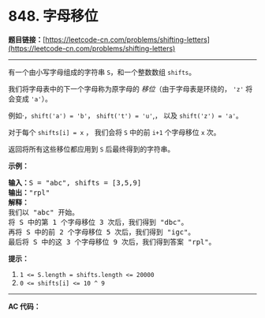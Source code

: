 # 848. 字母移位

**题目链接：**[https://leetcode-cn.com/problems/shifting-letters](https://leetcode-cn.com/problems/shifting-letters)

---

<div class="content__1Y2H">
 <div class="notranslate">
  <p>有一个由小写字母组成的字符串 <code>S</code>，和一个整数数组 <code>shifts</code>。</p> 
  <p>我们将字母表中的下一个字母称为原字母的 <em>移位</em>（由于字母表是环绕的， <code>'z'</code>&nbsp;将会变成&nbsp;<code>'a'</code>）。</p> 
  <p>例如·，<code>shift('a') = 'b'</code>，&nbsp;<code>shift('t') = 'u'</code>,， 以及&nbsp;<code>shift('z') = 'a'</code>。</p> 
  <p>对于每个&nbsp;<code>shifts[i] = x</code>&nbsp;， 我们会将 <code>S</code>&nbsp;中的前&nbsp;<code>i+1</code>&nbsp;个字母移位&nbsp;<code>x</code>&nbsp;次。</p> 
  <p>返回将所有这些移位都应用到 <code>S</code> 后最终得到的字符串。</p> 
  <p><strong>示例：</strong></p> 
  <pre class="language-text"><strong>输入：</strong>S = "abc", shifts = [3,5,9]
<strong>输出：</strong>"rpl"
<strong>解释： </strong>
我们以 "abc" 开始。
将 S 中的第 1 个字母移位 3 次后，我们得到 "dbc"。
再将 S 中的前 2 个字母移位 5 次后，我们得到 "igc"。
最后将 S 中的这 3 个字母移位 9 次后，我们得到答案 "rpl"。
</pre> 
  <p><strong>提示：</strong></p> 
  <ol> 
   <li><code>1 &lt;= S.length = shifts.length &lt;= 20000</code></li> 
   <li><code>0 &lt;= shifts[i] &lt;= 10 ^ 9</code></li> 
  </ol> 
 </div>
</div>

---

**AC 代码：**

```java

```